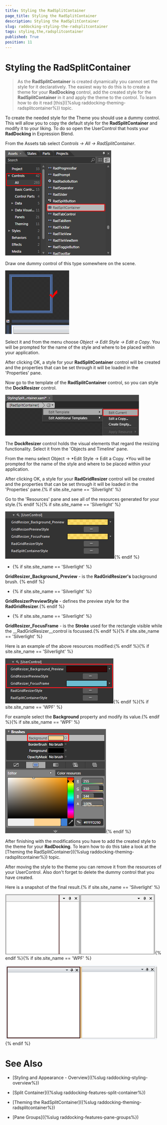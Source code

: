 ```yaml
---
title: Styling the RadSplitContainer
page_title: Styling the RadSplitContainer
description: Styling the RadSplitContainer
slug: raddocking-styling-the-radsplitcontainer
tags: styling,the,radsplitcontainer
published: True
position: 11
---
```


# Styling the RadSplitContainer

>As the __RadSplitContainer__ is created dynamically you cannot set the style for it declaratively. The easiest way to do this is to create a theme for your __RadDocking__ control, add the created style for the __RadSplitContainer__ in it and apply the theme to the control. To learn how to do it read [this]({%slug raddocking-theming-radsplitcontainer%}) topic.

To create the needed style for the Theme you should use a dummy control. This will allow you to copy the default style for the __RadSplitContainer__ and modify it to your liking. To do so open the UserControl that hosts your __RadDocking__ in Expression Blend.

From the Assets tab select *Controls -> All -> RadSplitContainer*.

![](images/RadDocking_StylingSplitContainer_01.png)

Draw one dummy control of this type somewhere on the scene.

![](images/RadDocking_StylingSplitContainer_02.png)

Select it and from the menu choose *Object -> Edit Style -> Edit a Copy*. You will be prompted for the name of the style and where to be placed within your application.

After clicking OK, a style for your __RadSplitContainer__ control will be created and the properties that can be set through it will be loaded in the 'Properties' pane. 

Now go to the template of the __RadSplitContainer__ control, so you can style the __DockResizer__ control.

![](images/RadDocking_StylingSplitContainer_03.png)

The __DockResizer__ control holds the visual elements that regard the resizing functionality. Select it from the 'Objects and Timeline' pane.

From the menu select Object -> *Edit Style -> Edit a Copy. *You will be prompted for the name of the style and where to be placed within your application.

After clicking OK, a style for your __RadGridResizer__ control will be created and the properties that can be set through it will be loaded in the 'Properties' pane.{% if site.site_name == 'Silverlight' %}

Go to the 'Resources' pane and see all of the resources generated for your style.{% endif %}{% if site.site_name == 'Silverlight' %}

![](images/RadDocking_StylingSplitContainer_04.png){% endif %}

* {% if site.site_name == 'Silverlight' %}

__GridResizer_Background_Preview__ - is the __RadGridResizer's__ background brush. {% endif %}

* {% if site.site_name == 'Silverlight' %}

__GridResizerPreviewStyle__ - defines the preview style for the __RadGridResizer__.{% endif %}

* {% if site.site_name == 'Silverlight' %}

__GridResizer_FocusFrame__ - is the __Stroke__ used for the rectangle visible while the __RadGridResizer__control is focussed.{% endif %}{% if site.site_name == 'Silverlight' %}

Here is an example of the above resources modified:{% endif %}{% if site.site_name == 'Silverlight' %}

![](images/RadDocking_StylingSplitContainer_05.png){% endif %}{% if site.site_name == 'WPF' %}

For example select the __Background__ property and modify its value.{% endif %}{% if site.site_name == 'WPF' %}

![](images/RadDocking_StylingSplitContainer_11_12_WPF.png){% endif %}

After finishing with the modifications you have to add the created style to the theme for your __RadDocking__. To learn how to do this take a look at the [Theming the RadSplitContainer]({%slug raddocking-theming-radsplitcontainer%}) topic.

After moving the style to the theme you can remove it from the resources of your UserControl. Also don't forget to delete the dummy control that you have created.

Here is a snapshot of the final result.{% if site.site_name == 'Silverlight' %}

![](images/RadDocking_StylingSplitContainer_06.png){% endif %}{% if site.site_name == 'WPF' %}

![](images/RadDocking_StylingSplitContainer_15_WPF.png){% endif %}

# See Also

 * [Styling and Appearance - Overview]({%slug raddocking-styling-overview%})

 * [Split Container]({%slug raddocking-features-split-container%})

 * [Theming the RadSplitContainer]({%slug raddocking-theming-radsplitcontainer%})

 * [Pane Groups]({%slug raddocking-features-pane-groups%})
